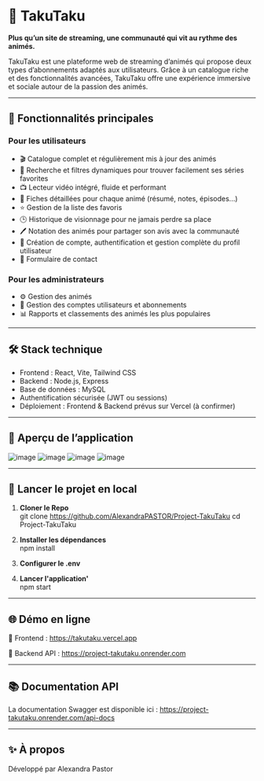 # 🎥 TakuTaku

**Plus qu’un site de streaming, une communauté qui vit au rythme des animés.**

TakuTaku est une plateforme web de streaming d’animés qui propose deux types d’abonnements adaptés aux utilisateurs. Grâce à un catalogue riche et des fonctionnalités avancées, TakuTaku offre une expérience immersive et sociale autour de la passion des animés.

---

## 🚀 Fonctionnalités principales

### Pour les utilisateurs

- 🎬 Catalogue complet et régulièrement mis à jour des animés
- 🔎 Recherche et filtres dynamiques pour trouver facilement ses séries favorites
- 📺 Lecteur vidéo intégré, fluide et performant
- 📝 Fiches détaillées pour chaque animé (résumé, notes, épisodes...)
- ⭐ Gestion de la liste des favoris
- 🕒 Historique de visionnage pour ne jamais perdre sa place
- 🖊️ Notation des animés pour partager son avis avec la communauté
- 👤 Création de compte, authentification et gestion complète du profil utilisateur
- 💬 Formulaire de contact

### Pour les administrateurs

- ⚙️ Gestion des animés
- 👥 Gestion des comptes utilisateurs et abonnements
- 📊 Rapports et classements des animés les plus populaires

---

## 🛠️ Stack technique

- Frontend : React, Vite, Tailwind CSS  
- Backend : Node.js, Express  
- Base de données : MySQL  
- Authentification sécurisée (JWT ou sessions)  
- Déploiement : Frontend & Backend prévus sur Vercel (à confirmer)

---

## 📸 Aperçu de l’application

![image](https://github.com/user-attachments/assets/54e7be6a-a7d1-4f86-b7ec-1bca9ee74c3a)
![image](https://github.com/user-attachments/assets/57113b9b-7a4f-45c5-ac90-c379d52f755d)
![image](https://github.com/user-attachments/assets/889a2405-9e2f-45fd-a9d7-05eae6f328b7)
![image](https://github.com/user-attachments/assets/fc5d76aa-9807-45b8-805a-f3fc0f2b96aa)

---

## 🧪 Lancer le projet en local

1. **Cloner le Repo**  
git clone https://github.com/AlexandraPASTOR/Project-TakuTaku
cd Project-TakuTaku

2. **Installer les dépendances**  
npm install

3. **Configurer le .env**  

4. **Lancer l'application'**  
npm start

---

## 🌐 Démo en ligne  

🔹 Frontend : https://takutaku.vercel.app

🔹 Backend API : https://project-takutaku.onrender.com

---

## 📚 Documentation API  

La documentation Swagger est disponible ici : https://project-takutaku.onrender.com/api-docs

---

## ✨ À propos

Développé par Alexandra Pastor





